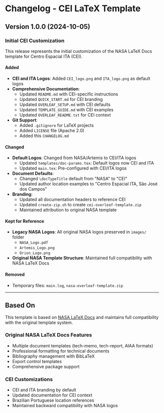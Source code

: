 # Changelog - CEI LaTeX Template

## Version 1.0.0 (2024-10-05)

### Initial CEI Customization

This release represents the initial customization of the NASA LaTeX Docs template for Centro Espacial ITA (CEI).

#### Added
- **CEI and ITA Logos**: Added `CEI_logo.png` and `ITA_logo.png` as default logos
- **Comprehensive Documentation**: 
  - Updated `README.md` with CEI-specific instructions
  - Updated `QUICK_START.md` for CEI branding
  - Updated `OVERLEAF_SETUP.md` with CEI defaults
  - Updated `TEMPLATE_GUIDE.md` with CEI examples
  - Updated `OVERLEAF_README.txt` for CEI context
- **Git Support**:
  - Added `.gitignore` for LaTeX projects
  - Added `LICENSE` file (Apache 2.0)
  - Added this `CHANGELOG.md`

#### Changed
- **Default Logos**: Changed from NASA/Artemis to CEI/ITA logos
  - Updated `templates/doc-params.tex`: Default logos now CEI and ITA
  - Updated `main.tex`: Pre-configured with CEI/ITA logos
- **Document Defaults**:
  - Changed `\docTypeTitle` default from "NASA" to "CEI"
  - Updated author location examples to "Centro Espacial ITA, São José dos Campos"
- **Branding**:
  - Updated all documentation headers to reference CEI
  - Updated `create-zip.sh` to create `cei-overleaf-template.zip`
  - Maintained attribution to original NASA template

#### Kept for Reference
- **Legacy NASA Logos**: All original NASA logos preserved in `images/` folder
  - `NASA_Logo.pdf`
  - `Artemis_Logo.png`
  - `Orion_Logo.png`
- **Original NASA Template Structure**: Maintained full compatibility with NASA LaTeX Docs

#### Removed
- Temporary files: `main.log`, `nasa-overleaf-template.zip`

---

## Based On

This template is based on [NASA LaTeX Docs](https://github.com/nasa/nasa-latex-docs) and maintains full compatibility with the original template system.

### Original NASA LaTeX Docs Features
- Multiple document templates (tech-memo, tech-report, AIAA formats)
- Professional formatting for technical documents
- Bibliography management with BibLaTeX
- Export control templates
- Comprehensive package support

### CEI Customizations
- CEI and ITA branding by default
- Updated documentation for CEI context
- Brazilian Portuguese location references
- Maintained backward compatibility with NASA logos

